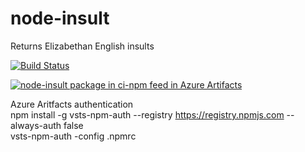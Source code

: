 # node-insult
Returns Elizabethan English insults

[![Build Status](https://hcc-devops.visualstudio.com/CI/_apis/build/status/node-insult-ci?branchName=master)](https://hcc-devops.visualstudio.com/CI/_build/latest?definitionId=13?branchName=master)  

[![node-insult package in ci-npm feed in Azure Artifacts](https://hcc-devops.feeds.visualstudio.com/_apis/public/Packaging/Feeds/e0c3a9bd-b48b-4499-9a81-7562dfd27528/Packages/179288e7-d561-4a99-942c-94b124aa264a/Badge)](https://hcc-devops.visualstudio.com/CI/_packaging?_a=package&feed=e0c3a9bd-b48b-4499-9a81-7562dfd27528&package=179288e7-d561-4a99-942c-94b124aa264a&preferRelease=true)


Azure Aritfacts authentication  
npm install -g vsts-npm-auth --registry https://registry.npmjs.com --always-auth false  
vsts-npm-auth -config .npmrc  
